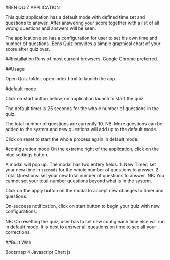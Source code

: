 

#BEN QUIZ APPLICATION

This quiz application has a default mode with defined time set and questions to answer. After answering your score together with a list of all wrong questions and answers will be seen.

The application also has a configuration for user to set his own time and number of questions.
Bens Quiz provides a simple graphical chart of your score after quiz over.  


##Installation
Runs of most current browsers. Google Chrome preferred.


##Usage

Open Quiz folder.
open index.html to launch the app.

#default mode

Click on start button below, on application launch to start the quiz.

The default timer is 25 seconds for the whole number of questions in the quiz.

The total number of questions are currently 10. 
	NB: More questions can be added to the system and new questions will add up to the default mode.

Click on reset to start the whole process again in default mode.


#configuration mode
On the extreme right of the application, click on the blue settings button.

A modal will pop up.
The modal has two entery fields. 
	1. New Timer: set your new time in `seconds` for the whole number of questions to answer.
	2. Total Questions: set your new total number of questions to answer.
		NB: You cannot set your total number questions beyond what is in the system.

Click on the apply button on the modal to accept new changes to timer and questions.

On-success notification, click on start button to begin your quiz with new configurations.

NB:
	On resetting the quiz, user has to set new config each time else will run in default mode.
	It is best to answer all questions on time to see all your corrections.




##Built With 

Bootstrap 4
Javascript
Chart js







